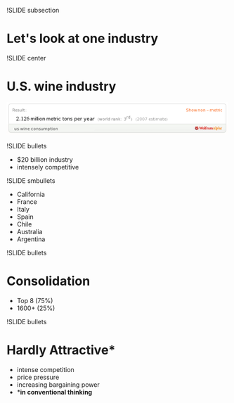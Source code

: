 !SLIDE subsection
# Let's look at one industry

!SLIDE center
# U.S. wine industry
![U.S. wine consumption](us_wine_consumption.gif)

!SLIDE bullets
* $20 billion industry
* intensely competitive

!SLIDE smbullets
* California
* France
* Italy
* Spain
* Chile
* Australia
* Argentina

!SLIDE bullets
# Consolidation
* Top 8 (75%)
* 1600+ (25%)

!SLIDE bullets
# Hardly Attractive*
* intense competition
* price pressure
* increasing bargaining power
* ***in conventional thinking**